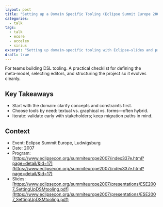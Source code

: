 ```yaml
---
layout: post
title: "Setting up a Domain Specific Tooling (Eclipse Summit Europe 2007)"
categories:
  - talk
tags:
  - talk
  - ecore
  - acceleo
  - sirius
excerpt: "Setting up domain‑specific tooling with Eclipse—slides and program link from ESE 2007."
draft: true
---
```


For teams building DSL tooling. A practical checklist for defining the meta‑model, selecting editors, and structuring the project so it evolves cleanly.

## Key Takeaways
- Start with the domain: clarify concepts and constraints first.
- Choose tools by need: textual vs. graphical vs. forms—often hybrid.
- Iterate: validate early with stakeholders; keep migration paths in mind.

## Context
- Event: Eclipse Summit Europe, Ludwigsburg
- Date: 2007
- Program: [https://www.eclipsecon.org/summiteurope2007/index337e.html?page=detail/&id=17](https://www.eclipsecon.org/summiteurope2007/index337e.html?page=detail/&id=17)
- Slides: [https://www.eclipsecon.org/summiteurope2007/presentations/ESE2007_SettingUpDSMtooling.pdf](https://www.eclipsecon.org/summiteurope2007/presentations/ESE2007_SettingUpDSMtooling.pdf)
